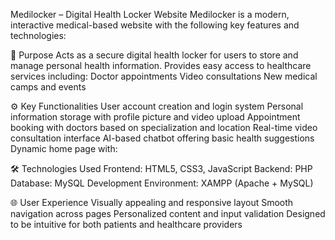 Medilocker – Digital Health Locker Website
Medilocker is a modern, interactive medical-based website with the following key features and technologies:

🔑 Purpose
       Acts as a secure digital health locker for users to store and manage personal health information.
       Provides easy access to healthcare services including:
       Doctor appointments 
       Video consultations
       New medical camps and events

⚙️ Key Functionalities
      User account creation and login system 
      Personal information storage with profile picture and video upload
      Appointment booking with doctors based on specialization and location
      Real-time video consultation interface
      AI-based chatbot offering basic health suggestions
      Dynamic home page with:

🛠️ Technologies Used
        Frontend: HTML5, CSS3, JavaScript
        Backend: PHP
        Database: MySQL
        Development Environment: XAMPP (Apache + MySQL)

🌐 User Experience
       Visually appealing and responsive layout
       Smooth navigation across pages
       Personalized content and input validation
       Designed to be intuitive for both patients and healthcare providers
